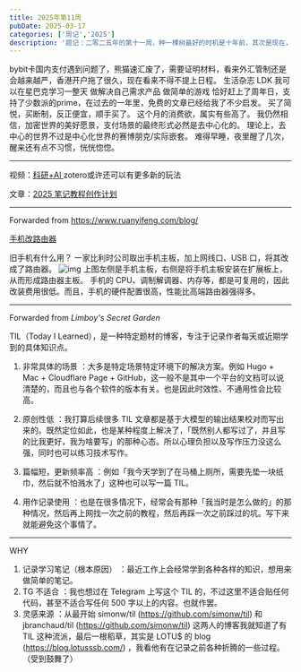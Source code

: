 ```yaml
---
title: 2025年第11周
pubDate: 2025-03-17
categories: ['周记','2025']
description: '题记：二零二五年的第十一周，种一棵树最好的时机是十年前，其次是现在，对“做一件事”或“作为人成为人而言”，同样如此。'
---
```


bybit卡国内支付遇到问题了，熊猫速汇废了，需要证明材料，看来外汇管制还是会越来越严，香港开户拖了很久，现在看来不得不提上日程。
生活杂志 LDK
我可以在星巴克学习一整天
做解决自己需求产品
做简单的游戏
恰好赶上了周年日，支持了少数派的prime，在过去的一年里，免费的文章已经给我了不少启发。
买了简悦，买断制，反正便宜，顺手买了。
这个月的消费欲，属实有些高了。
我仍然相信，加密世界的美好愿景，支付场景的最终形式必然是去中心化的。
理论上，去中心的世界不过是中心化世界的赛博朋克/实际嵌套。
难得早睡，夜里醒了几次，醒来还有点不习惯，恍恍惚惚。

------------------

视频：[科研+AI ](https://www.bilibili.com/video/BV1u89tYvEsb/) zotero或许还可以有更多新的玩法

文章：[2025 笔记教程创作计划](https://sspai.com/post/96498)

------------------

Forwarded from https://www.ruanyifeng.com/blog/

[手机改路由器](https://www.cnx-software.com/2025/03/02/citronics-built-a-router-based-on-the-fairphone-2-mainboard/)

旧手机有什么用？
一家比利时公司取出手机主板，加上网线口、USB 口，将其改成了路由器。
![img](./2025Week11.assets/bg2025030620.webp)
上图左侧是手机主板，右侧是将手机主板安装在扩展板上，从而形成路由器主板。
手机的 CPU、调制解调器、内存等，都是可复用的，因此改装费用很低。而且，手机的硬件配置很高，性能比高端路由器强得多。

------------------

Forwarded from *Limboy's Secret Garden*

TIL（Today I Learned），是一种特定题材的博客，专注于记录作者每天或近期学到的具体知识点。

1. 非常具体的场景 ：大多是特定场景特定环境下的解决方案。例如 Hugo + Mac + Cloudflare Page + GitHub，这一般不是其中一个平台的文档可以说清楚的，而且也与各个软件的版本有关。也是因此时效性、不通用性会比较高。

2. 原创性低 ：我打算后续很多 TIL 文章都是基于大模型的输出结果校对而写出来的。既然定位如此，也是某种程度上解决了，「既然别人都写过了，并且写的比我更好，我为啥要写」的那种心态。所以心理负担以及写作压力没这么强，同时也可以练习技术写作。

3. 篇幅短，更新频率高 ：例如「我今天学到了在马桶上厕所，需要先垫一块纸巾，然后就不怕溅水了」这种也可以写一篇 TIL。

4. 用作记录使用 ：也是在很多情况下，经常会有那种「我当时是怎么做的」的那种情况，然后再上网找一次之前的教程，然后再踩一次之前踩过的坑。写下来就能避免这个事情了。

---

WHY

1. 记录学习笔记（根本原因） ：最近工作上会经常学到各种各样的知识，想用来做简单的笔记。
2. TG 不适合 ：我也想过在 Telegram 上写这个 TIL 的，不过这里不适合贴任何代码，甚至不适合写任何 500 字以上的内容。也就作罢。
3. 灵感来源 ：从最开始 simonw/til (https://github.com/simonw/til) 和 jbranchaud/til (https://github.com/simonw/til) 这两人的博客我就知道了有 TIL 这种流派，最后一根稻草，其实是 LOTU$ 的 blog (https://blog.lotusssb.com/) ，我看他有在记录之前各种折腾的一些过程。（受到鼓舞了）